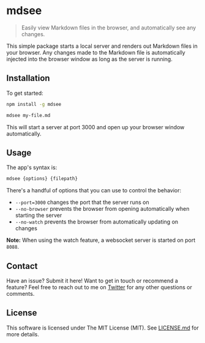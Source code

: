 # mdsee

> Easily view Markdown files in the browser, and automatically see any changes.

This simple package starts a local server and renders out Markdown files in your browser. Any changes made to the Markdown file is automatically injected into the browser window as long as the server is running.

## Installation

To get started:

```bash
npm install -g mdsee

mdsee my-file.md
```

This will start a server at port 3000 and open up your browser window automatically.

## Usage

The app's syntax is:

```bash
mdsee {options} {filepath}
```

There's a handful of options that you can use to control the behavior:

- `--port=3000` changes the port that the server runs on
- `--no-browser` prevents the browser from opening automatically when starting the server
- `--no-watch` prevents the browser from automatically updating on changes

**Note:** When using the watch feature, a websocket server is started on port `8088`.

## Contact

Have an issue? Submit it here! Want to get in touch or recommend a feature? Feel free to reach out to me on [Twitter](https://twitter.com/aschmelyun) for any other questions or comments.

## License

This software is licensed under The MIT License (MIT). See [LICENSE.md](https://github.com/aschmelyun/mdsee/blob/main/LICENSE.md) for more details.